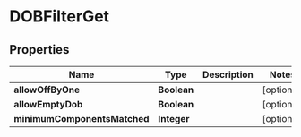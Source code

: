 

# DOBFilterGet


## Properties

| Name | Type | Description | Notes |
|------------ | ------------- | ------------- | -------------|
|**allowOffByOne** | **Boolean** |  |  [optional] |
|**allowEmptyDob** | **Boolean** |  |  [optional] |
|**minimumComponentsMatched** | **Integer** |  |  [optional] |



